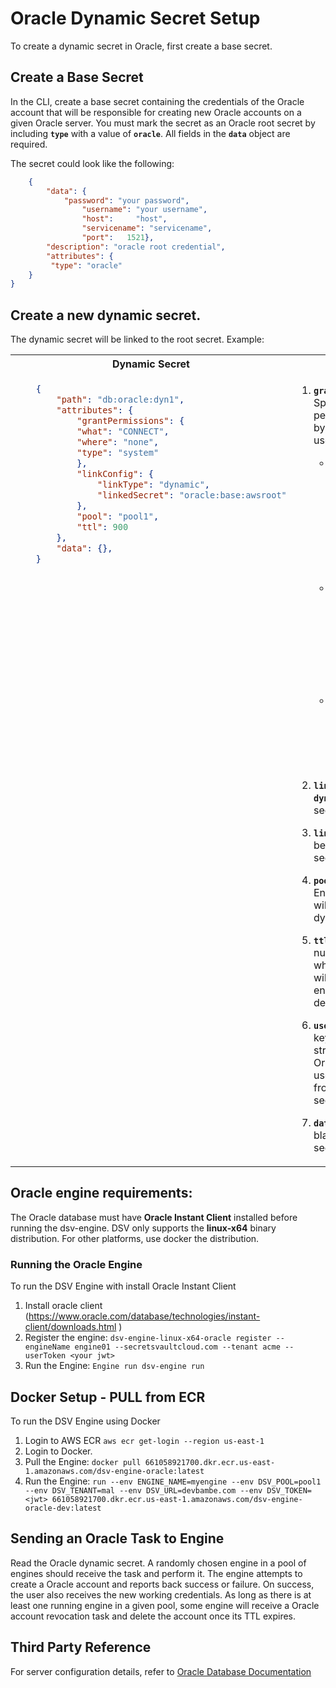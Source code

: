 [title]: # (Oracle Dynamic Secrets)
[tags]: # (DevOps Secrets Vault,DSV,)
[priority]: # (6420)

# Oracle Dynamic Secret Setup

To create a dynamic secret in Oracle, first create a base secret.

## **Create a Base Secret**

In the CLI, create a base secret containing the credentials of the Oracle account that will be responsible for creating new Oracle accounts on a given Oracle server. You must mark the secret as an Oracle root secret by including **`type`** with a value of **`oracle`**. All fields in the **`data`** object are required.

The secret could look like the following:

```json
    {
        "data": {
        	"password": "your password",
    		    "username": "your username",
    		    "host":     "host",
	    	    "servicename": "servicename",
    		    "port":   1521},
        "description": "oracle root credential",
        "attributes": {
		 "type": "oracle"
    }
}
```

## **Create a new dynamic secret.** 

The dynamic secret will be linked to the root secret. Example:

<table>
<tr>
<th> Dynamic Secret
<th> Guide
</tr>
<tr style="vertical-align:top">
<td>

```json
    {
        "path": "db:oracle:dyn1",
        "attributes": {
            "grantPermissions": {
            "what": "CONNECT",
            "where": "none",
            "type": "system"
            },
            "linkConfig": {
                "linkType": "dynamic",
                "linkedSecret": "oracle:base:awsroot"
            },
            "pool": "pool1",
            "ttl": 900
        },
        "data": {},
    }
```

</td>
<td>

1. **`grantPermissions`**: Specifies the permissions assigned by Oracle to the new user account. 
    * `what`: Defines the database access permissions the user will have in Oracle. Permissions may include `CONNECT`, `CREATE`, `SELECT`, or other SQL statements.
    * `where`: Defines the location within the database for permissions to apply. For `object` privileges, this field should designate t.he object (ie: ADMIN.EMPLOYEE) 
    * `type`: Defines the object permissions within Oracle. Use `system`, `role`, or `object` to grant privileges.

1. **`linkType`** is always **`dynamic`** for dynamic secrets.
1. **`linkedSecret`** should be the path of the root secret.
1. **`pool`**: Designates the Engine pool that DSV will use to generate dynamic secrets.
1. **`ttl`**: Specifies the number of seconds for which the new account will exist before the engine automatically deletes it.
1. **`userPrefix`** An optional key whose value is a string prepended to all Oracle account usernames created from the dynamic secret.
1. **`data`**: This field remains blank for dynamic secrets.

</td>
</tr>
</table>

## Oracle engine requirements:

The Oracle database must have **Oracle Instant Client** installed before running the dsv-engine. DSV only supports the **linux-x64** binary distribution. For other platforms, use docker the distribution.

### Running the Oracle Engine

To run the DSV Engine with install Oracle Instant Client 

1. Install oracle client (https://www.oracle.com/database/technologies/instant-client/downloads.html )
1. Register the engine:
    ```dsv-engine-linux-x64-oracle register --engineName engine01 --secretsvaultcloud.com --tenant acme --userToken <your jwt>```
1. Run the Engine:
    ```Engine run dsv-engine run```

## Docker Setup - PULL from ECR

To run the DSV Engine using Docker

1. Login to AWS ECR ```aws ecr get-login --region us-east-1```
1. Login to Docker.
1. Pull the Engine: ```docker pull 661058921700.dkr.ecr.us-east-1.amazonaws.com/dsv-engine-oracle:latest```
1. Run the Engine: ```run --env ENGINE_NAME=myengine --env DSV_POOL=pool1 --env DSV_TENANT=mal --env DSV_URL=devbambe.com --env DSV_TOKEN=<jwt> 661058921700.dkr.ecr.us-east-1.amazonaws.com/dsv-engine-oracle-dev:latest```

## Sending an Oracle Task to Engine

Read the Oracle dynamic secret. A randomly chosen engine in a pool of engines should receive the task and perform it.
The engine attempts to create a Oracle account and reports back success or failure. On success, the user also receives
the new working credentials. As long as there is at least one running engine in a given pool, some engine will receive a
Oracle account revocation task and delete the account once its TTL expires.

## Third Party Reference

For server configuration details, refer to [Oracle Database Documentation](https://docs.oracle.com/en/database/)